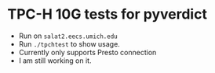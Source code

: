 # TPC-H 10G tests for pyverdict
- Run on ```salat2.eecs.umich.edu```
- Run ```./tpchtest``` to show usage.
- Currently only supports Presto connection
- I am still working on it.
